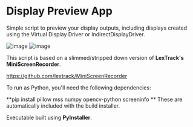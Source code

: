 # Display Preview App

Simple script to preview your display outputs, including displays created using the Virtual Display Driver or IndirectDisplayDriver.

![image](https://github.com/user-attachments/assets/526ed71c-6e97-4e04-b85f-cb627a061002) ![image](https://github.com/user-attachments/assets/a3877283-3c08-415b-be71-24c5c76855c2)

This script is based on a slimmed/stripped down version of **LexTrack's MiniScreenRecorder**.

https://github.com/lextrack/MiniScreenRecorder

To run as Python, you'll need the following dependencies:

**pip install pillow mss numpy opencv-python screeninfo
**
These are automatically included with the build installer. 

Executable built using **PyInstaller**.
